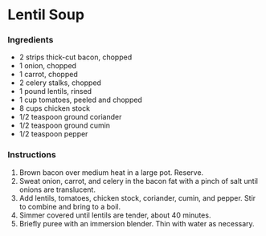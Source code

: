 # Lentil Soup

### Ingredients

- 2 strips thick-cut bacon, chopped
- 1 onion, chopped
- 1 carrot, chopped
- 2 celery stalks, chopped
- 1 pound lentils, rinsed
- 1 cup tomatoes, peeled and chopped
- 8 cups chicken stock
- 1/2 teaspoon ground coriander
- 1/2 teaspoon ground cumin
- 1/2 teaspoon pepper

### Instructions

1. Brown bacon over medium heat in a large pot. Reserve.
2. Sweat onion, carrot, and celery in the bacon fat with a pinch of salt until onions are translucent.
3. Add lentils, tomatoes, chicken stock, coriander, cumin, and pepper. Stir to combine and bring to a boil.
4. Simmer covered until lentils are tender, about 40 minutes.
5. Briefly puree with an immersion blender. Thin with water as necessary.
